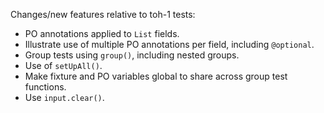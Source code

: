 Changes/new features relative to toh-1 tests:

- PO annotations applied to `List` fields.
- Illustrate use of multiple PO annotations per field, including `@optional`.
- Group tests using `group()`, including nested groups.
- Use of `setUpAll()`.
- Make fixture and PO variables global to share across group test functions.
- Use `input.clear()`.
